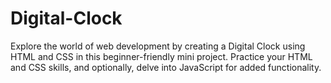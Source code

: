 # Digital-Clock
Explore the world of web development by creating a Digital Clock using HTML and CSS in this beginner-friendly mini project. Practice your HTML and CSS skills, and optionally, delve into JavaScript for added functionality.
